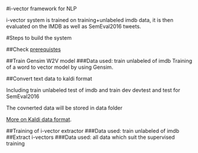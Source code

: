 #i-vector framework for NLP

i-vector system is trained on training+unlabeled imdb data, it is then evaluated on the IMDB as well as SemEval2016 tweets.

#Steps to build the system

##Check [prerequistes](./prerequisites.md)

##Train Gensim W2V model
###Data used:
train unlabeled of imdb
Training of a word to vector model by using Gensim.


##Convert text data to kaldi format

Including train unlabeled test of imdb and train dev devtest and test for SemEval2016

The covnerted data will be stored in data folder

[More on Kaldi data format](https://github.com/StevenLOL/Research_speech_speaker_verification_nist_sre2010/blob/master/doc/help_kaldi.md).

##Training of i-vector extractor
###Data used:
train unlabeled of imdb
##Extract i-vectors
###Data used:
all data which suit the supervised training


